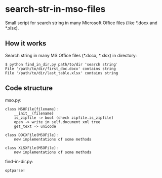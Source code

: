 search-str-in-mso-files
======================

Small script for search string in many Microsoft Office files (like *.docx and *.xlsx).


How it works
------------

Search string in many MS Office files (*.docx, *.xlsx) in directory:

    $ python find_in_dir.py path/to/dir 'search string'
    File '/path/to/dir/first_doc.docx' contains string
    File '/path/to/dir/last_table.xlsx' contains string


Code structure
--------------

mso.py:

    class MSOFile(filename):
        __init__(filename)
        is_zipfile -> bool (check zipfile.is_zipfile)
        open -> write in self.document xml tree
        get_text -> unicode

    class DOCXFile(MSOFile):
        new implementations of some methods

    class XLSXFile(MSOFile):
        new implementations of some methods

find-in-dir.py:

    optparse!
